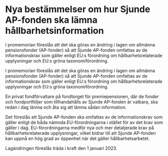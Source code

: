 # Nya bestämmelser om hur Sjunde AP-fonden ska lämna hållbarhetsinformation

I promemorian föreslås att det ska göras en ändring i lagen om allmänna pensionsfonder (AP-fonder) så att Sjunde AP-fonden omfattas av de informationskrav som gäller enligt EU:s förordning om hållbarhetsrelaterade upplysningar och EU:s gröna taxonomiförordning.

I promemorian föreslås att det ska göras en ändring i lagen om allmänna pensionsfonder (AP-fonder) så att Sjunde AP-fonden omfattas av de informationskrav som gäller enligt EU:s förordning om hållbarhetsrelaterade upplysningar och EU:s gröna taxonomiförordning.

En privat fondförvaltare på fondtorget för premiepensionen, där de fonder och fondportföljer som tillhandahålls av Sjunde AP-fonden är valbara, ska redan i dag lämna och åta sig att lämna sådan information.

Det föreslås att Sjunde AP-fonden ska omfattas av de informationskrav som gäller enligt de båda nämnda EU-förordningarna i stället för av det krav som gäller i dag. EU-förordningarna medför nya och mer detaljerade krav på hållbarhetsrelaterade upplysningar, vilket bidrar till att Sjunde AP-fonden kan uppnå en hög grad av öppenhet när det gäller hållbarhetsarbetet.

Lagändringen föreslås träda i kraft den 1 januari 2023.
